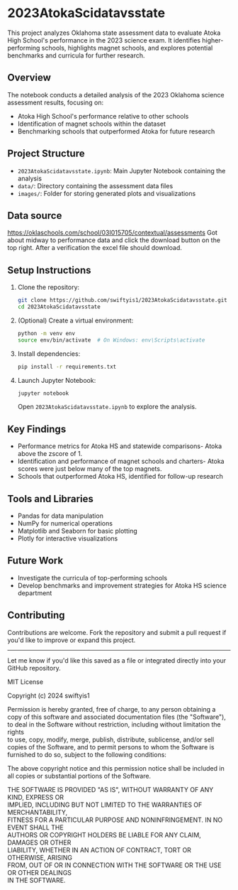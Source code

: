 
# 2023AtokaScidatavsstate

This project analyzes Oklahoma state assessment data to evaluate Atoka High School's performance in the 2023 science exam. It identifies higher-performing schools, highlights magnet schools, and explores potential benchmarks and curricula for further research.

## Overview

The notebook conducts a detailed analysis of the 2023 Oklahoma science assessment results, focusing on:

* Atoka High School's performance relative to other schools
* Identification of magnet schools within the dataset
* Benchmarking schools that outperformed Atoka for future research

## Project Structure

* `2023AtokaScidatavsstate.ipynb`: Main Jupyter Notebook containing the analysis
* `data/`: Directory containing the assessment data files
* `images/`: Folder for storing generated plots and visualizations

## Data source
https://oklaschools.com/school/03I015705/contextual/assessments
Got about midway to performance data and click the download button on the top right. After a verification the excel file should download.
## Setup Instructions

1. Clone the repository:

   ```bash
   git clone https://github.com/swiftyis1/2023AtokaScidatavsstate.git
   cd 2023AtokaScidatavsstate
   ```

2. (Optional) Create a virtual environment:

   ```bash
   python -m venv env
   source env/bin/activate  # On Windows: env\Scripts\activate
   ```

3. Install dependencies:

   ```bash
   pip install -r requirements.txt
   ```

4. Launch Jupyter Notebook:

   ```bash
   jupyter notebook
   ```

   Open `2023AtokaScidatavsstate.ipynb` to explore the analysis.

## Key Findings

* Performance metrics for Atoka HS and statewide comparisons- Atoka above the zscore of 1.
* Identification and performance of magnet schools and charters- Atoka scores were just below many of the top magnets.
* Schools that outperformed Atoka HS, identified for follow-up research

## Tools and Libraries

* Pandas for data manipulation
* NumPy for numerical operations
* Matplotlib and Seaborn for basic plotting
* Plotly for interactive visualizations

## Future Work

* Investigate the curricula of top-performing schools
* Develop benchmarks and improvement strategies for Atoka HS science department

## Contributing

Contributions are welcome. Fork the repository and submit a pull request if you'd like to improve or expand this project.

---

Let me know if you'd like this saved as a file or integrated directly into your GitHub repository.

MIT License

Copyright (c) 2024 swiftyis1

Permission is hereby granted, free of charge, to any person obtaining a copy
of this software and associated documentation files (the "Software"), to deal
in the Software without restriction, including without limitation the rights  
to use, copy, modify, merge, publish, distribute, sublicense, and/or sell  
copies of the Software, and to permit persons to whom the Software is  
furnished to do so, subject to the following conditions:

The above copyright notice and this permission notice shall be included in  
all copies or substantial portions of the Software.

THE SOFTWARE IS PROVIDED "AS IS", WITHOUT WARRANTY OF ANY KIND, EXPRESS OR  
IMPLIED, INCLUDING BUT NOT LIMITED TO THE WARRANTIES OF MERCHANTABILITY,  
FITNESS FOR A PARTICULAR PURPOSE AND NONINFRINGEMENT. IN NO EVENT SHALL THE  
AUTHORS OR COPYRIGHT HOLDERS BE LIABLE FOR ANY CLAIM, DAMAGES OR OTHER  
LIABILITY, WHETHER IN AN ACTION OF CONTRACT, TORT OR OTHERWISE, ARISING  
FROM, OUT OF OR IN CONNECTION WITH THE SOFTWARE OR THE USE OR OTHER DEALINGS  
IN THE SOFTWARE.


